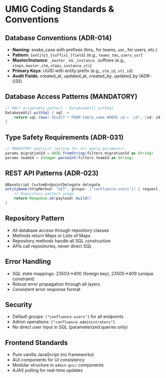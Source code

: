 # UMIG Coding Standards & Conventions

## Database Conventions (ADR-014)
- **Naming**: snake_case with prefixes (tms_ for teams, usr_ for users, etc.)
- **Pattern**: `{entity}_{suffix}_{field}` (e.g., `teams_tms`, `users_usr`)
- **Master/Instance**: `_master_` vs `_instance_` suffixes (e.g., `steps_master_stm`, `steps_instance_sti`)
- **Primary Keys**: UUID with entity prefix (e.g., `stm_id`, `sti_id`)
- **Audit Fields**: created_at, updated_at, created_by, updated_by (ADR-035)

## Database Access Patterns (MANDATORY)
```groovy
// ONLY acceptable pattern - DatabaseUtil.withSql
DatabaseUtil.withSql { sql ->
    return sql.rows('SELECT * FROM table_name WHERE id = :id', [id: id])
}
```

## Type Safety Requirements (ADR-031)
```groovy
// MANDATORY explicit casting for all query parameters
params.migrationId = UUID.fromString(filters.migrationId as String)
params.teamId = Integer.parseInt(filters.teamId as String)
```

## REST API Patterns (ADR-023)
```groovy
@BaseScript CustomEndpointDelegate delegate
entityName(httpMethod: "GET", groups: ["confluence-users"]) { request, binding ->
    // Repository pattern usage
    return Response.ok(payload).build()
}
```

## Repository Pattern
- All database access through repository classes
- Methods return Maps or Lists of Maps
- Repository methods handle all SQL construction
- APIs call repositories, never direct SQL

## Error Handling
- SQL state mappings: 23503→400 (foreign key), 23505→409 (unique constraint)
- Robust error propagation through all layers
- Consistent error response format

## Security
- Default groups: `["confluence-users"]` for all endpoints
- Admin operations: `["confluence-administrators"]`
- No direct user input in SQL (parameterized queries only)

## Frontend Standards
- Pure vanilla JavaScript (no frameworks)
- AUI components for UI consistency
- Modular structure in `admin-gui/` components
- AJAX polling for real-time updates
